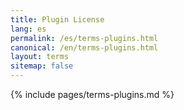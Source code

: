 ```yaml
---
title: Plugin License
lang: es
permalink: /es/terms-plugins.html
canonical: /en/terms-plugins.html
layout: terms
sitemap: false
---
```


{% include pages/terms-plugins.md %}
